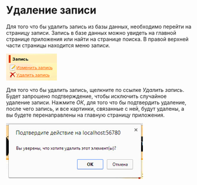 # Удаление записи

Для того что бы удалить запись из базы данных, необходимо перейти на страницу записи. Запись в базе данных можно увидеть
на главной странице приложения или найти на странице поиска. В правой верхней части страницы находится меню записи.

![Меню записи](https://raw.githubusercontent.com/anime-db/anime-db-docs/master/images/ru/item/menu.jpg)

Для того что бы удалить запись, щелкните по ссылке *Удалить запись*. Будет запрошено подтверждение, чтобы исключить
случайное удаление записи. Нажмите *ОК*, для того что бы подтвердить удаление, после чего запись, и все картинки,
связанные с ней, будут удалены, а вы будете перенаправлены на главную страницу приложения.

![Подтверждение удаления](https://raw.githubusercontent.com/anime-db/anime-db-docs/master/images/ru/confirm_delete.jpg)
